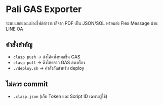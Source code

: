 # Pali GAS Exporter

ระบบแยกและแปลงไฟล์ตำราบาลีจาก PDF เป็น JSON/SQL พร้อมส่ง Flex Message ผ่าน LINE OA

## คำสั่งสำคัญ
- `clasp push`  → ส่งโค้ดทั้งหมดขึ้น GAS
- `clasp pull`  → ดึงโค้ดจาก GAS ลงเครื่อง
- `./deploy.sh` → คำสั่งลัดสำหรับ deploy

## ไม่ควร commit
- `.clasp.json` (เก็บ Token และ Script ID เฉพาะผู้ใช้)